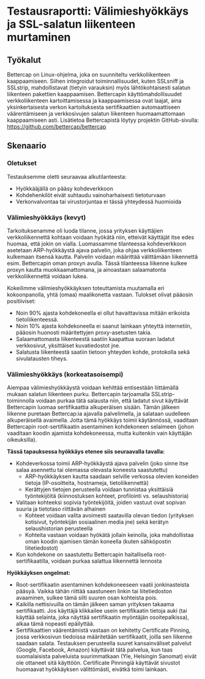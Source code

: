 # Testausraportti: Välimieshyökkäys ja SSL-salatun liikenteen murtaminen
## Työkalut
Bettercap on Linux-ohjelma, joka on suunniteltu verkkoliikenteen kaappaamiseen. Siihen integroidut toiminnallisuudet, kuten SSLsniff ja SSLstrip, mahdollistavat (tietyin varauksin) myös lähtökohtaisesti salatun liikenteen pakettien kaappaamisen.
Bettercapin käyttömahdollisuudet verkkoliikenteen kartoittamisessa ja kaappaamisessa ovat laajat, aina yksinkertaisesta verkon kartoituksesta sertifikaattien automaattiseen väärentämiseen ja verkkosivujen salatun liikenteen huomaamattomaan kaappaamiseen asti.
Lisätietoa Bettercapistä löytyy projektin GitHub-sivulla: https://github.com/bettercap/bettercap

## Skenaario
### Oletukset
Testauksemme oletti seuraavaa alkutilanteesta:
* Hyökkääjällä on pääsy kohdeverkkoon
* Kohdehenkilöt eivät suhtaudu vainoharhaisesti tietoturvaan
* Verkonvalvontaa tai virustorjuntaa ei tässä yhteydessä huomioida

### Välimieshyökkäys (kevyt)
Tarkoituksenamme oli luoda tilanne, jossa yrityksen käyttäjien verkkoliikennettä kohtaan voidaan hyökätä niin, etteivät käyttäjät itse edes huomaa, että jokin on vialla. Luomassamme tilanteessa kohdeverkkoon asetetaan ARP-hyökkäystä ajava palvelin, joka ohjaa verkkoliikenteen kulkemaan itsensä kautta. Palvelin voidaan määrittää välittämään liikennettä esim. Bettercapin oman proxyn avulla. Tässä tilanteessa liikenne kulkee proxyn kautta muokkaamattomana, ja ainoastaan salaamatonta verkkoliikennettä voidaan lukea.

Kokeilimme välimieshyökkäyksen toteuttamista muutamalla eri kokoonpanolla, yhtä (omaa) maalikonetta vastaan. Tulokset olivat pääosin positiiviset:
* Noin 90% ajasta kohdekoneella ei ollut havaittavissa mitään erikoista tietoliikenteessä.
* Noin 10% ajasta kohdekoneella ei saanut lainkaan yhteyttä internetiin, pääosin huonosti määritettyjen proxy-asetusten takia.
* Salaamattomasta liikenteestä saatiin kaapattua suoraan ladatut verkkosivut, yksittäiset kuvatiedostot jne. 
* Salatusta liikenteestä saatiin tietoon yhteyden kohde, protokolla sekä sivulatausten tiheys.

### Välimieshyökkäys (korkeatasoisempi)
Aiempaa välimieshyökkäystä voidaan kehittää entisestään liittämällä mukaan salatun liikenteen purku. Bettercapin tarjoamalla SSLstrip-toiminnolla voidaan purkaa tätä salausta niin, että ladatut sivut käyttävät Bettercapin luomaa sertifikaattia alkuperäisen sisään. Tämän jälkeen liikenne puretaan Bettercap:ia ajavalla palvelimella, ja salataan uudelleen alkuperäisellä avaimella. Jotta tämä hyökkäys toimii käytännössä, vaaditaan Bettercapin root-sertifikaatin asentaminen kohdekoneen selaimeen (johon vaaditaan koodin ajamista kohdekoneessa, mutta kuitenkin vain käyttäjän oikeuksilla).

**Tässä tapauksessa hyökkäys etenee siis seuraavalla tavalla:**
* Kohdeverkossa toimii ARP-hyökkäystä ajava palvelin (joko sinne itse salaa asennettu tai olemassa olevasta koneesta saastutettu)
  * ARP-hyökkäyksen kautta saadaan selville verkossa olevien koneiden tietoja (IP-osoitteita, hostnameja, tietoliikennettä)
  * Kerättyjen tietojen perusteella voidaan tunnistaa yksittäisiä työntekijöitä (kiinnostuksen kohteet, profilointi vs. selaushistoria)
* Valitaan kohteeksi sopivia työntekijöitä, joiden vastuut ovat sopivan suuria ja tietotaso riittävän alhainen
  * Kohteet voidaan valita avoimesti saatavilla olevan tiedon (yrityksen kotisivut, työntekijän sosiaalinen media jne) sekä kerätyn selaushistorian perusteella
  * Kohteita vastaan voidaan hyökätä jollain keinolla, joka mahdollistaa oman koodin ajamisen tämän koneella (kuten sähköpostin liitetiedostot)
* Kun kohdekone on saastutettu Bettercapin haitallisella root-sertifikaatilla, voidaan purkaa salattua liikennettä lennosta

**Hyökkäyksen ongelmat:**
* Root-sertifikaatin asentaminen kohdekoneeseen vaatii jonkinasteista pääsyä. Vaikka tähän riittää saastuneen linkin tai liitetiedoston avaaminen, sulkee tämä silti suuren osan kohteista pois.
* Kaikilla nettisivuilla on tämän jälkeen saman yrityksen takaama sertifikaatti. Jos käyttäjä klikkailee usein sertifikaatin tietoja auki (tai käyttää selainta, joka näyttää sertifikaatin myöntäjän osoitepalkissa), alkaa tämä nopeasti epäilyttää.
* Sertifikaattien väärentämistä vastaan on kehitetty Certificate Pinning, jossa verkkosivun tiedoissa määritetään sertifikaatit, joilla sen liikenne saadaan salata. Testauksen perusteella suuret kansainväliset palvelut (Google, Facebook, Amazon) käyttävät tätä palvelua, kun taas suomalaisista palveluista suurimmatkaan (Yle, Helsingin Sanomat) eivät ole ottaneet sitä käyttöön. Certificate Pinningiä käyttävät sivustot huomaavat hyökkäyksen välittömästi, eivätkä toimi lainkaan.
